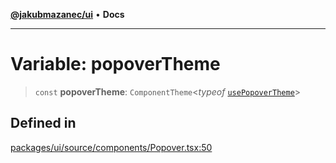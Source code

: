 [**@jakubmazanec/ui**](../README.md) • **Docs**

---

# Variable: popoverTheme

> `const` **popoverTheme**: `ComponentTheme`\<_typeof_
> [`usePopoverTheme`](../functions/usePopoverTheme.md)\>

## Defined in

[packages/ui/source/components/Popover.tsx:50](https://github.com/jakubmazanec/tools/blob/3137813ef46c72d3c081751f960a2aa2c61ad567/packages/ui/source/components/Popover.tsx#L50)
